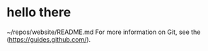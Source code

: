 # hello there
~/repos/website/README.md
 For more information on Git, see the (https://guides.github.com/).

